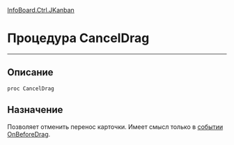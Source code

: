 ﻿---
Link: InfoBoard.Ctrl.JKanban.@CancelDrag
---

[InfoBoard.Ctrl.JKanban](Default)

# Процедура CancelDrag
---

## Описание

    proc CancelDrag

## Назначение

Позволяет отменить перенос карточки.
Имеет смысл только в [событии OnBeforeDrag](OnBeforeDrag).